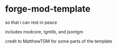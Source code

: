 # forge-mod-template
so that i can rest in peace

includes modcore, tgmlib, and jsontgm

credit to MatthewTGM for some parts of the template
